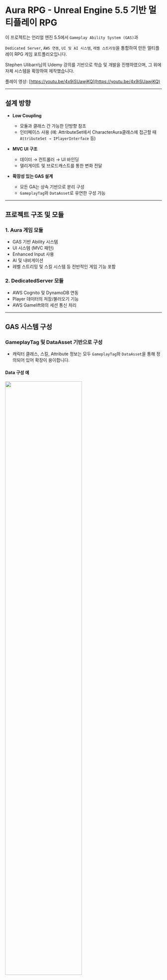 # Aura RPG - Unreal Engine 5.5 기반 멀티플레이 RPG

이 프로젝트는 언리얼 엔진 5.5에서 `Gameplay Ability System (GAS)`과 


`Dedicated Server`, `AWS 연동`, `UI 및 AI 시스템`, `레벨 스트리밍`을 통합하여 만든 멀티플레이 RPG 게임 포트폴리오입니다.

Stephen Ulibarri님의 Udemy 강의를 기반으로 학습 및 개발을 진행하였으며, 그 위에 자체 시스템을 확장하여 제작했습니다.

플레이 영상: [https://youtu.be/4x9iSUawjKQ](https://youtu.be/4x9iSUawjKQ)

---

## 설계 방향

- **Low Coupling**
  - 모듈과 클래스 간 가능한 단방향 참조
  - 인터페이스 사용 (예: AttributeSet에서 CharacterAura클래스에 접근할 때 `AttributeSet → IPlayerInterface` 등)

- **MVC UI 구조**
  - 데이터 → 컨트롤러 → UI 바인딩
  - 델리게이트 및 브로드캐스트를 통한 변화 전달

- **확장성 있는 GAS 설계**
  - 모든 GA는 상속 기반으로 분리 구성
  - `GameplayTag`와 `DataAsset`로 유연한 구성 가능

---

## 프로젝트 구조 및 모듈

### 1. Aura 게임 모듈
- GAS 기반 Ability 시스템
- UI 시스템 (MVC 패턴)
- Enhanced Input 사용
- AI 및 내비게이션
- 레벨 스트리밍 및 스킬 시스템 등 전반적인 게임 기능 포함

### 2. DedicatedServer 모듈
- AWS Cognito 및 DynamoDB 연동
- Player 데이터의 저장/불러오기 기능
- AWS Gamelift와의 세션 통신 처리

---

## GAS 시스템 구성

### GameplayTag 및 DataAsset 기반으로 구성
- 캐릭터 클래스, 스킬, Attribute 정보는 모두 `GameplayTag`와 `DataAsset`을 통해 정의되어 있어 확장이 용이합니다.

#### Data 구성 예
<img src="README_Images/Data-GameMode/DA_AbilityInfo.jpg" width="70%" />
<img src="README_Images/Data-GameMode/DA_CharacterClassInfo.jpg" width="70%" />

### Attribute 시스템
- `PrimaryAttribute`: Strength, Intelligence, Resilience, Vigor 등 캐릭터 기본 능력
- `SecondaryAttribute`: Armor, BlockChange, CriticalHit, MaxHealth, MaxMana 등은 `PrimaryAttribute`를 기반으로 계산됩니다.
- `MaxHealth`와 `MaxMana`는 `ModMagnitudeCalculation (MMC)` 클래스를 통해 동적으로 계산됩니다.
- 플레이어의 패시브 스킬(`GA_ListenForEvent`)은 이벤트 기반으로 특정 태그를 감지하고 `SetByCaller` 방식으로 속성값을 적용합니다.

#### Attribute
<img src="README_Images/Attribute/AttributeInfo.jpg" width="70%" />



---

## 스킬 시스템 구성

### 구현된 스킬

#### 액티브
- FireBolt: FireBolt 스킬, 레벨업시 발사 숫자가 증가 및 타겟 추적 기능 포함, 화염 디퍼브(일정시간 동안 일정한 지속 데미지)
- Electrocute: Target으로의 지속 데미지 Beam을 생성, 스턴 디버프 포함
- ArcaneShard: 선택한 지역에 마법 조각을 생성, 범위 피해

#### 패시브
- Siphon: 피해량에 따라 체력/마나 흡수

#### 적 몬스터 스킬
- 근접 공격, 원거리 공격, FireBolt, 소환 스킬 등 다양한 형태 구현

### 스킬 발동의 흐름 (예: FireBolt)
1. 키 입력 → 태그 전달 → `ASC`가 해당 GA 활성화
2. `GA` 내부에서 타겟 탐색, 몽타쥬 재생, 태그 대기, 몽타쥬 재생 중 이벤트 태그 전달, 태그를 받아서 Projectile 생성, 발사
3. Projectile이 충돌 시 DamageEffect를 생성하고 적용함
4. 데미지 계산은 ExecCalc 클래스에서 수행

### 스킬 포인트와 스킬 장착
- 스킬 포인트를 소비해서 스킬을 배우거나 스킬 레벨을 업그레이드
- 원하는 키에 매핑해서 장착후 사용가능

#### 스킬 장착 예


---

## 데미지 및 전투 시스템

### Damage 흐름 (예: FireBolt)
- Projectile 생성 시 `FDamageEffectParams`를 통해 소스/타겟 정보, 데미지, 버프/디버프 정보등을 전달함
- 타겟팅 계산 - UAuraTagertedGA 클래스, 데미지 계산 - UAuraDamageGiveGA 클래스 등
- 충돌 시 `GESpec`을 생성하고 TargetASC에 적용
- ExecCalc 클래스에서:
  - 기본 데미지 계산
  - 방어력 및 속성 저항 적용
  - 크리티컬, 상태 이상 확률 적용
  - RadialDamage 및 디버프 확률 적용

- 계산된 결과는 `AttributeSet::PostExecute`에서 적용되며 이때 HitResult, Knockback, Die 처리가 이뤄집니다.

#### DamegeEffectParameter 


---

## 레벨업 및 경험치 시스템

- 몬스터 처치 → `XpReward` 태그를 `GA_ListenForEvent` 에 전달
- 경험치 누적 → MaxXP 도달 시 레벨업
- 레벨업시
  - `DA_LevelUpInfo`에 정의된 데이터 기반으로 `AttributePoint`, `SpellPoint` 지급
  - MMC 클래스가 레벨 기반으로 MaxHealth, MaxMana 재계산

#### ListenForEvent 예


---

## 인벤토리 및 아이템 시스템

- 아이템 유형: 소비형(획득 + 상정구매), 컬렉션형
- 아이템 획득 경로: 몬스터 처치, 보스 처치 후 상자 생성, 상점 구입
- 소비형 아이템은 단축키로 사용 가능하며 GE로 자신에게 효과 적용
- 데이터는 `AuraPlayerState 클래스`에서 관리

#### Store Widget



---

## UI 시스템

- 모든 UI는 MVC 패턴으로 관리됩니다.
- 예: AttributeMenu
  - Controller는 데이터의 변화를 Listen하고 UI 위젯에 전달
  - `AuraAttributeSet → AttributeMenuWidgetController → AttributeMenuWidget`
  - UI에서 버튼 클릭 → Controller 함수 호출 → Data 처리 → 브로드캐스트 → 다시 UI에 반영

---

## Enemy AI 시스템

- 언리얼 Behavior Tree 시스템 기반
- 주요 판단 요소:
  - 타겟 탐색 여부
  - HitReact, Stun 등 상태 이상 여부
  - 거리 기반 공격 가능 여부
- 행동: 이동, 대기, 근거리/원거리 공격, 소환 등

#### BT Tree 예

---

## 맵 전환 및 스트리밍 시스템

- `MapEntrance` 오버랩 시 서버에서 다음 맵을 비동기 로드
- `PlayerStartTag`에 따라 플레이어 위치 이동, Client RPC를 호출
- 클라이언트에서 해당 맵을 로드
- 로드 완료되면 이전맵을 언로드

---

## CheckPoint 및 세이브 시스템

- `SavePoint`: 오버랩 시 위치 저장
- `MapEntrance`: 맵 이동 + 위치 저장
- 서버가 AWS를 통해 저장 요청
- 플레이어 사망 시 PlayerSession을 만들고 데이터를 로드하는 흐름을 다시 따라감 (마지막 저장 위치로 리스폰)

---

## AWS 연동 구조

### 사용 서비스
- Cognito (회원가입, 로그인, 세션 관리)
- DynamoDB (데이터 저장 및 불러오기)
- AWS Lambda 생성
- EC2 플릿 생성 후 테스트

### DynamoDB 테이블 구성
- `UserInfo`, `PlayerData`, `Attributes`, `Inventory`, `Skills`
- PrimaryKey는 `Cognito`의 `sub` 값을 사용

### 주요 매니저 클래스
- `HTTPRequestManager`: HTTP 요청/응답 처리
- `PortalManager`: 회원가입, 로그인, 이메일 인증
- `GameSessionManager`: Gamelift 세션 생성 및 관리
- `SaveManager`: 플레이어 데이터 저장 및 로딩

### 흐름
1. SignUp + Confirm → `sub` 생성 및 DynamoDB에 초기값 저장
2. SignIn → 위치 및 레벨 정보 불러오기
3. Join → GameSession 및 PlayerSession 생성 → 서버 접속
4. ServerMap의 GameMode에서 LoadData
5. 플레이 중 CheckPoint 시점에 SaveManager를 통해 AWS에 저장



## 요약 정보

| 항목         | 내용                             |
|--------------|----------------------------------|
| 엔진         | Unreal Engine 5.5                |
| 핵심 시스템  | GAS, AI, Enhanced Input, AWS     |
| 네트워크     | Dedicated Server                 |
| 저장 방식    | AWS Cognito + DynamoDB           |
| 설계 방식    | MVC 패턴, 인터페이스 기반 참조  |
| 참고 자료    | Stephen Ulibarri GAS 강의         |
| 플레이 영상  | https://youtu.be/4x9iSUawjKQ     |
